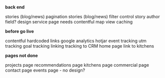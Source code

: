 
__back end__

stories (blog/news) pagination
stories (blog/news) filter control
story author field?
design service page needs contentful
map view caching

__before go live__

contentful hardcoded links
google analytics
hotjar
event tracking
utm tracking
goal tracking
linking tracking to CRM
home page link to kitchens

__pages not done__

projects page
recommendations page
kitchens page
commercial page
contact page
events page - no design?
